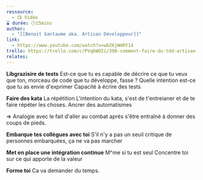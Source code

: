 ```yaml
---
ressource:
  - 📺 Vidéo
⌛ durée: 🕓15mins
author:
  - "[[Benoit Gantaume aka. Artisan Développeur]]"
link:
  - https://www.youtube.com/watch?v=wbZ6jWmRY14
trello: https://trello.com/c/PVqkWOIi/398-comment-faire-du-tdd-artisan-d%C3%A9veloppeur
relates:
---
```

**Libgrazisire de tests**
Est-ce que tu es capable de décrire ce que tu veux que ton, morceau de code que tu développe, fasse ?
Quelle intention est-ce que tu as envie d'exprimer
Capacité à écrire des tests

**Faire des kata**
La répétition
L'intention du kata, s'est de t'entreianer et de te faire répéter les choses.
Ancrer des automatismes

=> Analogie avec le fait d'aller au combat après s'être entraîné à donner des coups de pieds.

**Embarque tes collègues avec toi**
S'il n'y a pas un seuil critique de personnes embarquées, ça ne va pas marcher

**Met en place une intégration continue**
M^me si tu est seul
Concentre toi sur ce qui apporte de la valeur

**Forme toi**
Ca va demander du temps.


